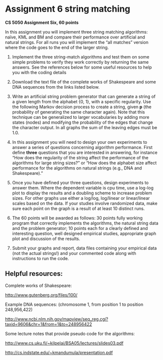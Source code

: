 Assignment 6 string matching
============================

**CS 5050 Assignment Six, 60 points**

In this assignment you will implement three string matching algorithms: naïve, KML and BM and compare their performance over artificial and natural strings. For all runs you will implement the “all matches” version where the code goes to the end of the larger string.

1. Implement the three string-match algorithms and test them on some simple problems to verify they work correctly by returning the same answers. See the references below for some useful resources to help you with the coding details

2. Download the text file of the complete works of Shakespeare and some DNA sequences from the links listed below.

3. Write an artificial string problem generator that can generate a string of a given length from the alphabet {0, 1}, with a specific regularity. Use the following Markov decision process to create a string, given **p** (the probability of generating the same character again). Note that this technique can be generalized to larger vocabularies by adding more states (nodes) and modifying the probability of the edges that change the character output. In all graphs the sum of the leaving edges must be 1.0.

 

4. In this assignment you will need to design your own experiments to answer a series of questions concerning algorithm performance. First define **three** questions that you are interested in answering, for instance “How does the regularity of the string affect the performance of the algorithms for large string sizes?” or “How does the alphabet size affect performance for the algorithms on natural strings (e.g., DNA and Shakespeare).”

5. Once you have defined your three questions, design experiments to answer them. Where the dependent variable is cpu time, use a log-log plot to display the results and a doubling scheme to increase problem sizes. For other graphs use either a log/log, log/linear or linear/linear scales based on the data. If your studies involve randomized data, make sure each point on the graph is a result of at least 10 distinct runs.

6. The 60 points will be awarded as follows: 30 points fully working program that correctly implements the algorithms, the natural string data and the problem generator; 10 points each for a clearly defined and interesting question, well designed empirical studies, appropriate graph plot and discussion of the results.

7. Submit your graphs and report, data files containing your empirical data (not the actual strings!) and your commented code along with instructions to run the code.

Helpful resources:
------------------

Complete works of Shakespeare:

http://www.gutenberg.org/files/100/

Example DNA sequences: (chromosome 1, from position 1 to position 248,956,422)

http://www.ncbi.nlm.nih.gov/mapview/seq_reg.cgi?taxid=9606&chr=1&from=1&to=248956422

Some lecture notes that provide pseudo code for the algorithms:

http://www.cs.uku.fi/~kilpelai/BSA05/lectures/slides03.pdf

http://cs.indstate.edu/~kmandumula/presentation.pdf

